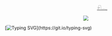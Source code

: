 
 <p align="center" 
 
 <p align="center"> 
    　    　 <a href="https://professor.atabook.org/">𓍯𓂃
    
 

<p align="center"> <img src=https://files.catbox.moe/z9733e.webp /></a>

[![Typing SVG](https://readme-typing-svg.demolab.com?font=Cormorant+Garamond&size=30&letterSpacing=0.2rem&pause=1000&color=76BEF7&width=435&lines=There+is+so+much+more+to+you.;More+than+you+know.;Not+just+pain+and+anger.+;There+is+good+too%2C+I+felt+it.)](https://git.io/typing-svg)


